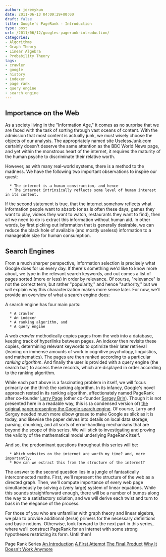 ```yaml
---
author: jeremykun
date: 2011-06-13 04:09:29+00:00
draft: false
title: Google's PageRank - Introduction
type: post
url: /2011/06/12/googles-pagerank-introduction/
categories:
- Algorithms
- Graph Theory
- Linear Algebra
- Probability Theory
tags:
- crawler
- google
- history
- indexer
- page rank
- query engine
- search engine
---
```


## Importance on the Web


As a society living in the "Information Age," it comes as no surprise that we are faced with the task of sorting through vast oceans of content. With the admission that most content is actually junk, we must wisely choose the objects of our analysis. The appropriately named site UselessJunk.com certainly doesn't deserve the same attention as the BBC World News page, and yet within the monstrous heart of the internet, it requires the maturity of the human psyche to discriminate their relative worth.

However, as with many real-world systems, there is a method to the madness. We have the following two important observations to inspire our quest:



	  * The internet is a human construction, and hence
	  * The internet intrinsically reflects some level of human interest in its content.

If the second statement is true, that the internet somehow reflects what information people want to absorb (or as is often these days, games they want to play, videos they want to watch, restaurants they want to find), then all we need to do is extract this information without human aid. In other words, by first picking out information that is generally desirable, we can reduce the black hole of available (and mostly useless) information to a manageable size for human consumption.


## Search Engines


From a much sharper perspective, information selection is precisely what Google does for us every day. If there's something we'd like to know more about, we type in the relevant search keywords, and out comes a list of pages sorted (more or less) in order by relevance. Of course, "relevance" is not the correct term, but rather "popularity," and hence "authority," but we will explain why this characterization makes more sense later. For now, we'll provide an overview of what a search engine does:

A search engine has four main parts:



	  * A crawler
	  * An indexer
	  * A ranking algorithm, and
	  * A query engine

A web _crawler_ methodically copies pages from the web into a database, keeping track of hyperlinks between pages. An _indexer_ then revisits these copies, determining relevant keywords to optimize their later retrieval (leaning on immense amounts of work in cognitive psychology, linguistics, and mathematics). The pages are then ranked according to a particular _ranking algorithm_. And finally the user is provided with a query engine (the search bar) to access these records, which are displayed in order according to the ranking algorithm.

While each part above is a fascinating problem in itself, we will focus primarily on the third: the ranking algorithm. In its infancy, Google's novel approach rested in its ranking algorithm, affectionately named PageRank after co-founder [Larry Page](http://en.wikipedia.org/wiki/Larry_Page) (other co-founder [Sergey Brin](http://en.wikipedia.org/wiki/Sergey_Brin)). Though it is not presented here in a readable way, this is (a condensed version of) [the original paper presenting the Google search engine](http://infolab.stanford.edu/~backrub/google.html). Of course, Larry and Sergey needed much more elbow grease to make Google as slick as it is today, and likewise the paper delves into details on local data storage, parsing, chunking, and all sorts of error-handling mechanisms that are beyond the scope of this series. We will stick to investigating and proving the validity of the mathematical model underlying PageRank itself.

And so, the predominant questions throughout this series will be:



	  * Which websites on the internet are worth my time? and, more importantly,
	  * How can we extract this from the structure of the internet?

The answer to the second question lies in a jungle of fantastically interconnected maths. First, we'll represent the structure of the web as a directed graph. Then, we'll compute importance of every web page simultaneously by solving a (very large) system of linear equations. While this sounds straightforward enough, there will be a number of bumps along the way to a satisfactory solution, and we will derive each twist and turn to bask in the elegance of the process.

For those of you who are unfamiliar with graph theory and linear algebra, we plan to provide additional (terse) primers for the necessary definitions and basic notions. Otherwise, look forward to the next part in this series, where we'll construct PageRank for an internet with some strong hypotheses restricting its form. Until then!

Page Rank Series
[An Introduction](http://jeremykun.wordpress.com/2011/06/12/googles-pagerank-introduction/)
[A First Attempt](http://jeremykun.wordpress.com/2011/06/18/googles-pagerank-a-first-attempt/)
[The Final Product](http://jeremykun.wordpress.com/2011/06/20/googles-page-rank-the-final-product/)
[Why It Doesn't Work Anymore](http://jeremykun.wordpress.com/2011/06/21/googles-page-rank-why-it-doesnt-work-anymore/)
